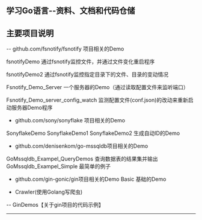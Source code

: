 学习Go语言--资料、文档和代码仓储
----------------------------------------------------------------------------------------
主要项目说明
----------------------------------------------------------------------------------------
-- github.com/fsnotify/fsnotify 项目相关的Demo 

fsnotifyDemo		       			通过fsnotify监控文件，并通过文件变化重启程序 

fsnotifyDemo2		       			通过fsnotify监控指定目录下的文件、目录的变动情况  

Fsnotify_Demo_Server       			一个服务器的Demo（通过读取配置文件来监听端口） 

Fsnotify_Demo_server_config_watch	监测配置文件(conf.json)的改动来重新启动服务器Demo程序 
						  			
- github.com/sony/sonyflake 项目相关的Demo 

SonyflakeDemo 
SonyflakeDemo1 
SonyflakeDemo2  					生成自动ID的Demo  

- github.com/denisenkom/go-mssqldb项目相关的Demo

GoMssqldb_Exampel_QueryDemos         查询数据表的结果集并输出  
GoMssqldb_Exampel_Simple             最简单的例子 	

- github.com/gin-gonic/gin项目相关的Demo
  Basic  						    基础的Demo

- Crawler(使用Golang写爬虫)
  					
-- GinDemos【关于gin项目的代码示例】

 								 
-----------------------------------------------------------------------------------------									


